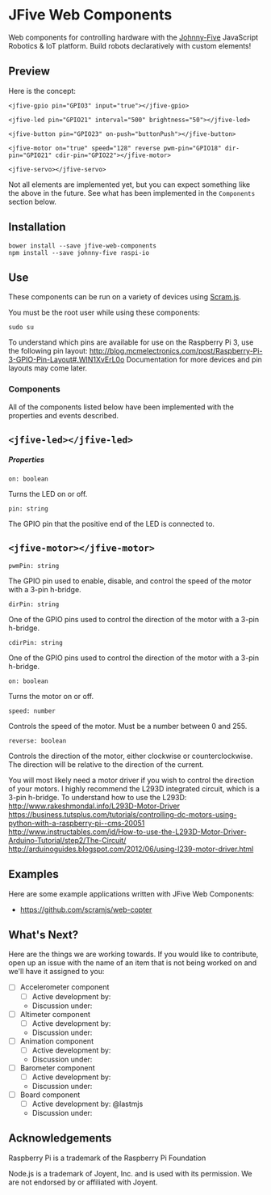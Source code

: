 # JFive Web Components

Web components for controlling hardware with the [Johnny-Five](http://johnny-five.io/) JavaScript Robotics & IoT platform. Build robots declaratively with custom elements!

## Preview

Here is the concept:
```
<jfive-gpio pin="GPIO3" input="true"></jfive-gpio>

<jfive-led pin="GPIO21" interval="500" brightness="50"></jfive-led>
  
<jfive-button pin="GPIO23" on-push="buttonPush"></jfive-button>
  
<jfive-motor on="true" speed="128" reverse pwm-pin="GPIO18" dir-pin="GPIO21" cdir-pin="GPIO22"></jfive-motor>
  
<jfive-servo></jfive-servo>
```
Not all elements are implemented yet, but you can expect something like the above in the future. See what has been implemented in the `Components` section below.

## Installation

```
bower install --save jfive-web-components
npm install --save johnny-five raspi-io
```

## Use

These components can be run on a variety of devices using [Scram.js](https://github.com/scramjs/scram-engine).

You must be the root user while using these components:
```
sudo su
```

To understand which pins are available for use on the Raspberry Pi 3, use the following pin layout:
http://blog.mcmelectronics.com/post/Raspberry-Pi-3-GPIO-Pin-Layout#.WIN1XvErL0o 
Documentation for more devices and pin layouts may come later.

### Components

All of the components listed below have been implemented with the properties and events described.

## `<jfive-led></jfive-led>`

##### Properties

`on: boolean`

Turns the LED on or off.

`pin: string`

The GPIO pin that the positive end of the LED is connected to.

## `<jfive-motor></jfive-motor>`

`pwmPin: string`

The GPIO pin used to enable, disable, and control the speed of the motor with a 3-pin h-bridge.

`dirPin: string`

One of the GPIO pins used to control the direction of the motor with a 3-pin h-bridge.

`cdirPin: string`

One of the GPIO pins used to control the direction of the motor with a 3-pin h-bridge.

`on: boolean`

Turns the motor on or off.

`speed: number`

Controls the speed of the motor. Must be a number between 0 and 255.

`reverse: boolean`

Controls the direction of the motor, either clockwise or counterclockwise. The direction will be relative to the direction of the current.

You will most likely need a motor driver if you wish to control the direction of your motors. I highly recommend the L293D integrated circuit, which is a 3-pin h-bridge. To understand how to use the L293D:
http://www.rakeshmondal.info/L293D-Motor-Driver
https://business.tutsplus.com/tutorials/controlling-dc-motors-using-python-with-a-raspberry-pi--cms-20051
http://www.instructables.com/id/How-to-use-the-L293D-Motor-Driver-Arduino-Tutorial/step2/The-Circuit/
http://arduinoguides.blogspot.com/2012/06/using-l239-motor-driver.html

## Examples

Here are some example applications written with JFive Web Components:

* https://github.com/scramjs/web-copter

## What's Next?

Here are the things we are working towards. If you would like to contribute, open up an issue with the name of an item that is not being worked on and we'll have it assigned to you:

- [ ] Accelerometer component
  - [ ] Active development by: 
  * Discussion under: 
- [ ] Altimeter component
  - [ ] Active development by: 
  * Discussion under: 
- [ ] Animation component
  - [ ] Active development by:
  * Discussion under:
- [ ] Barometer component
  - [ ] Active development by:
  * Discussion under:
- [ ] Board component
  - [ ] Active development by: @lastmjs
  * Discussion under: 

## Acknowledgements

Raspberry Pi is a trademark of the Raspberry Pi Foundation

Node.js is a trademark of Joyent, Inc. and is used with its permission. We are not endorsed by or
affiliated with Joyent.
